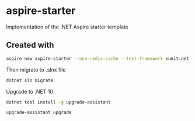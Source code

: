 # aspire-starter

Implementation of the .NET Aspire starter template

## Created with

```bash
aspire new aspire-starter --use-redis-cache --test-framework xunit.net --xunit-version mtf --output .
```

Then migrate to .slnx file

```bash
dotnet sln migrate
```

Upgrade to .NET 10

```bash
dotnet tool install -g upgrade-assistant

upgrade-assistant upgrade
```
